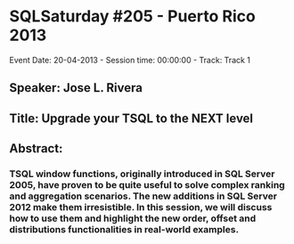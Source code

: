 # SQLSaturday #205 - Puerto Rico 2013
Event Date: 20-04-2013 - Session time: 00:00:00 - Track: Track 1
## Speaker: Jose L. Rivera
## Title: Upgrade your TSQL to the NEXT level
## Abstract:
### TSQL window functions, originally introduced in SQL Server 2005, have proven to be quite useful to solve complex ranking and aggregation scenarios. The new additions in SQL Server 2012 make them irresistible. In this session, we will discuss how to use them and highlight the new order, offset and distributions functionalities in real-world examples.
